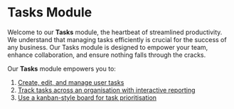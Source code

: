 # Tasks Module

Welcome to our **Tasks** module, the heartbeat of streamlined productivity. We understand that managing tasks efficiently is crucial for the success of any business. Our Tasks module is designed to empower your team, enhance collaboration, and ensure nothing falls through the cracks.

Our **Tasks** module empowers you to:

1. [Create, edit, and manage user tasks](</docs/Rapid/2-Rapid Standard/1-Tasks/creating-editing-and-deleting-tasks/creating-editing-and-deleting-tasks.md>)
2. [Track tasks across an organisation with interactive reporting](</docs/Rapid/2-Rapid Standard/1-Tasks/task-reporting/task-reporting.md>)
3. [Use a kanban-style board for task prioritisation](</docs/Rapid/2-Rapid Standard/1-Tasks/using-the-tasks-board/using-the-tasks-board.md>)